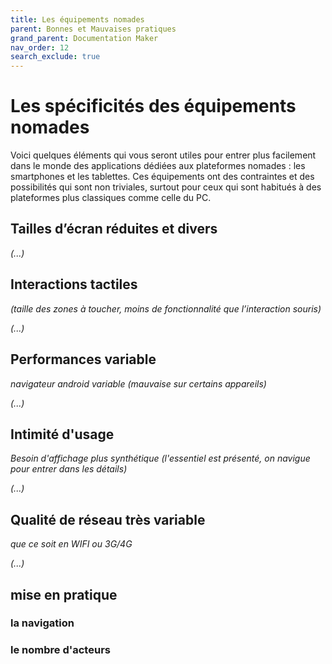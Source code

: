 ```yaml
---
title: Les équipements nomades
parent: Bonnes et Mauvaises pratiques
grand_parent: Documentation Maker
nav_order: 12
search_exclude: true
---
```


# Les spécificités des équipements nomades

Voici quelques éléments qui vous seront utiles pour entrer plus facilement dans le monde des applications dédiées aux plateformes nomades : les smartphones et les tablettes.
Ces équipements ont des contraintes et des possibilités qui sont non triviales, surtout pour ceux qui sont habitués à des plateformes plus classiques comme celle du PC.

## Tailles d’écran réduites et divers
*(...)*

## Interactions tactiles
*(taille des zones à toucher, moins de fonctionnalité que l’interaction souris)*

*(...)*

## Performances variable
*navigateur android variable (mauvaise sur certains appareils)*

*(...)*

## Intimité d'usage
*Besoin d'affichage plus synthétique (l'essentiel est présenté, on navigue pour entrer dans les détails)*

*(...)*

## Qualité de réseau très variable

*que ce soit en WIFI ou 3G/4G*

*(...)*


## mise en pratique

### la navigation

### le nombre d'acteurs
